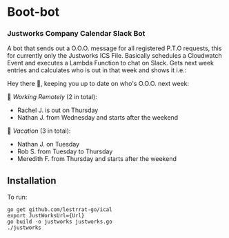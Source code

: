 # Boot-bot
### Justworks Company Calendar Slack Bot

A bot that sends out a O.O.O. message for all registered P.T.O requests, this for currently only the Justworks ICS File. Basically schedules a Cloudwatch Event and executes a Lambda Function to chat on Slack. Gets next week entries and calculates who is out in that week and shows it i.e.:

Hey there :wave:, keeping you up to date on who's O.O.O. next week:

:house_with_garden: *Working Remotely* (2 in total):

- Rachel J. is out on Thursday
- Nathan J. from Wednesday and starts after the weekend

:palm_tree: *Vacation* (3 in total):

- Nathan J. on Tuesday
- Rob S. from Tuesday to Thursday
- Meredith F. from Thursday and starts after the weekend

## Installation

To run:
```
go get github.com/lestrrat-go/ical
export JustWorksUrl={Url}
go build -o justworks justworks.go
./justworks
```